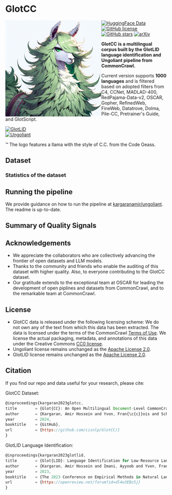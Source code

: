 # GlotCC

<img align="left" src="assets/images/logo.png" width="300" height="300" /> 

<a href="https://huggingface.co/cis-lmu/glotlid"><img alt="HuggingFace Data" src="https://img.shields.io/badge/%F0%9F%A4%97%20Hugging%20Face-Data-blue"></a>
<a href="https://github.com/cisnlp/GlotCC/blob/main/LICENSE"><img alt="GitHub license" src="https://img.shields.io/github/license/cisnlp/GlotCC"></a>
<a href="."><img alt="GitHub stars" src="https://img.shields.io/github/stars/cisnlp/GlotCC"></a>
<a href="https://arxiv.org/abs/xxxx.xxxxx"><img alt="arXiv" src="https://img.shields.io/badge/arXiv-xxxx.xxxxx-b31b1b.svg"></a>
</p>


**GlotCC is a multilingual corpus built by the GlotLID language identification and Ungoliant pipeline from CommonCrawl.** 

Current version supports **1000 languages** and is filtered based on adopted filters from C4, CCNet, MADLAD-400, RedPajama-Data-v2, OSCAR, Gopher, RefinedWeb, FineWeb, Datatrove, Dolma, Pile-CC, Pretrainer's Guide, and GlotScript.

<a href="https://github.com/cisnlp/GlotLID"><img alt="GlotLID" src="https://img.shields.io/badge/GlotLID-github.com/cisnlp/GlotLID-f5b041.svg"></a> \
<a href="https://github.com/kargaranamir/ungoliant"><img alt="Ungoliant" src="https://img.shields.io/badge/Ungoliant-github.com/kargaranamir/ungoliant-cacfd2.svg"></a> 

™ The logo features a llama with the style of C.C. from the Code Geass.


## Dataset

### Statistics of the dataset

## Running the pipeline

We provide guidance on how to run the pipeline at [kargaranamir/ungoliant](https://github.com/kargaranamir/ungoliant). The readme is up-to-date.

## Summary of Quality Signals

## Acknowledgements

- We appreciate the collaborators who are collectively advancing the frontier of open datasets and LLM models.
- Thanks to the community and friends who enable the auditing of this dataset with higher quality. Also, to everyone contributing to the GlotCC dataset.
- Our gratitude extends to the exceptional team at OSCAR for leading the development of open piplines and datasets from CommonCrawl, and to the remarkable team at CommonCrawl.


## License

- GlotCC data is released under the following licensing scheme: We do not own any of the text from which this data has been extracted. The data is licensed under the terms of the CommonCrawl [Terms of Use](https://commoncrawl.org/terms-of-use). We license the actual packaging, metadata, and annotations of this data under the Creative Commons [CC0 license](https://github.com/cisnlp/GlotCC/blob/main/LICENSE).
- Ungoliant license remains unchanged as the [Apache License 2.0](https://github.com/kargaranamir/ungoliant/blob/main/LICENSE).
- GlotLID license remains unchanged as the [Apache License 2.0](https://github.com/cisnlp/GlotLID/blob/main/LICENSE).

## Citation

If you find our repo and data useful for your research, please cite:

GlotCC Dataset:

```js
@inproceedings{kargaran2023glotcc,
title        = {Glot{CC}: An Open Multilingual Document-Level CommonCrawl Corpus for the Next Hundreds of Languages},
author       = {Kargaran, Amir Hossein and Yvon, Fran{\c{c}}ois and Sch{\"u}tze, Hinrich},
year         = 2024,
booktitle    = {GitHub},
url          = {https://github.com/cisnlp/GlotCC/}
}
```

GlotLID Language Identification:
```js
@inproceedings{kargaran2023glotlid,
title        = {Glot{LID}: Language Identification for Low-Resource Languages},
author       = {Kargaran, Amir Hossein and Imani, Ayyoob and Yvon, Fran{\c{c}}ois and Sch{\"u}tze, Hinrich},
year         = 2023,
booktitle    = {The 2023 Conference on Empirical Methods in Natural Language Processing},
url          = {https://openreview.net/forum?id=dl4e3EBz5j}
}
```

